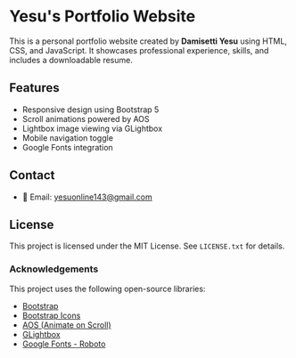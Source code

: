 # Yesu's Portfolio Website

This is a personal portfolio website created by **Damisetti Yesu** using HTML, CSS, and JavaScript. It showcases professional experience, skills, and includes a downloadable resume.

## Features

- Responsive design using Bootstrap 5
- Scroll animations powered by AOS
- Lightbox image viewing via GLightbox
- Mobile navigation toggle
- Google Fonts integration

## Contact

- 📧 Email: [yesuonline143@gmail.com](mailto:yesuonline143@gmail.com)

## License

This project is licensed under the MIT License. See `LICENSE.txt` for details.

### Acknowledgements

This project uses the following open-source libraries:

- [Bootstrap](https://getbootstrap.com/)
- [Bootstrap Icons](https://icons.getbootstrap.com/)
- [AOS (Animate on Scroll)](https://michalsnik.github.io/aos/)
- [GLightbox](https://github.com/biati-digital/glightbox)
- [Google Fonts - Roboto](https://fonts.google.com/specimen/Roboto)
